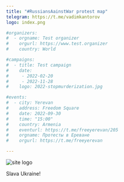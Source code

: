 ```yaml
---
title: "#RussiansAainstWar protest map"
telegram: https://t.me/vadimkantorov
logo: index.png

#organizers:
#  - orgname: Test organizer
#    orgurl: https://www.test.organizer
#    country: World

#campaigns:
#  - title: Test campaign
#    date: 
#     - 2022-02-20
#     - 2022-11-28
#    logo: 2022-stopmurderization.jpg

#events:
#  - city: Yerevan
#    address: Freedom Square
#    date: 2022-09-30
#    time: "15:00"
#    country: Armenia
#    eventurl: https://t.me/freeyerevan/205
#    orgname: Протесты в Ереване
#    orgurl: https://t.me/freeyerevan

---
```

![site logo](index.png)

Slava Ukraine!
